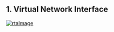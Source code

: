 ## 1. Virtual Network Interface

[![rtaImage](https://github.com/QubitSecurity/documentation/assets/24949168/f61fbc97-56c4-4d7a-96ae-1e345c115407)](https://user-images.githubusercontent.com/24949168/272147595-14af4c4a-44fb-45d8-95ba-9cfd41887837.jpeg)
